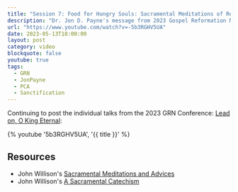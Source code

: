 ```yaml
---
title: "Session 7: Food for Hungry Souls: Sacramental Meditations of Rev. John Willison (1680-1750)"
description: "Dr. Jon D. Payne's message from 2023 Gospel Reformation Network conference."
url: "https://www.youtube.com/watch?v=-5b3RGHV5UA"
date: 2023-05-13T18:00:00
layout: post
category: video
blockquote: false
youtube: true
tags:
  - GRN
  - JonPayne
  - PCA
  - Sanctification
---
```


Continuing to post the individual talks from the 2023 GRN Conference: [Lead on, O King Eternal](/blog/grn-conference-lead-on-o-king-eternal/):

{% youtube '5b3RGHV5UA', '{{ title }}' %}

## Resources

- John Willison's [Sacramental Meditations and Advices](https://www.amazon.com/Sacramental-Meditations-Advices-Communicants-Affections-ebook/dp/B07HX6PLK9/)
- John Willison's [A Sacramental Catechism](https://www.amazon.com/dp/101929485X)